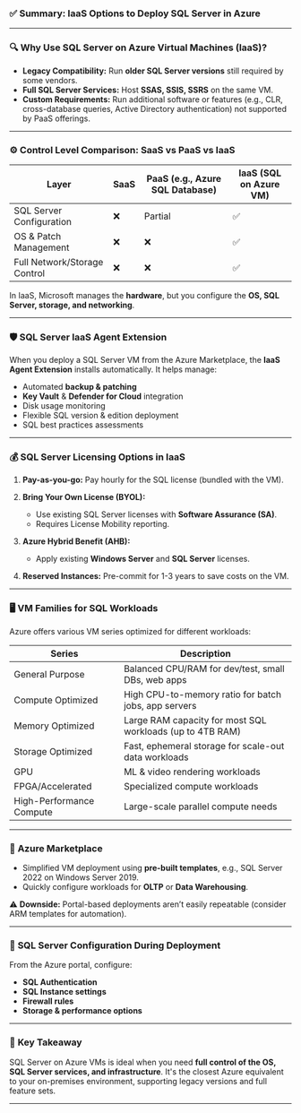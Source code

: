 ### ✅ **Summary: IaaS Options to Deploy SQL Server in Azure**

---

### 🔍 **Why Use SQL Server on Azure Virtual Machines (IaaS)?**

- **Legacy Compatibility:** Run **older SQL Server versions** still required by some vendors.
- **Full SQL Server Services:** Host **SSAS, SSIS, SSRS** on the same VM.
- **Custom Requirements:** Run additional software or features (e.g., CLR, cross-database queries, Active Directory authentication) not supported by PaaS offerings.

---

### ⚙️ **Control Level Comparison: SaaS vs PaaS vs IaaS**

| Layer                        | SaaS | PaaS (e.g., Azure SQL Database) | IaaS (SQL on Azure VM) |
| ---------------------------- | ---- | ------------------------------- | ---------------------- |
| SQL Server Configuration     | ❌   | Partial                         | ✅                     |
| OS & Patch Management        | ❌   | ❌                              | ✅                     |
| Full Network/Storage Control | ❌   | ❌                              | ✅                     |

In IaaS, Microsoft manages the **hardware**, but you configure the **OS, SQL Server, storage, and networking**.

---

### 🛡️ **SQL Server IaaS Agent Extension**

When you deploy a SQL Server VM from the Azure Marketplace, the **IaaS Agent Extension** installs automatically. It helps manage:

- Automated **backup & patching**
- **Key Vault** & **Defender for Cloud** integration
- Disk usage monitoring
- Flexible SQL version & edition deployment
- SQL best practices assessments

---

### 💰 **SQL Server Licensing Options in IaaS**

1. **Pay-as-you-go:** Pay hourly for the SQL license (bundled with the VM).
2. **Bring Your Own License (BYOL):**

   - Use existing SQL Server licenses with **Software Assurance (SA)**.
   - Requires License Mobility reporting.

3. **Azure Hybrid Benefit (AHB):**

   - Apply existing **Windows Server** and **SQL Server** licenses.

4. **Reserved Instances:** Pre-commit for 1-3 years to save costs on the VM.

---

### 🖥️ **VM Families for SQL Workloads**

Azure offers various VM series optimized for different workloads:

| Series                   | Description                                               |
| ------------------------ | --------------------------------------------------------- |
| General Purpose          | Balanced CPU/RAM for dev/test, small DBs, web apps        |
| Compute Optimized        | High CPU-to-memory ratio for batch jobs, app servers      |
| Memory Optimized         | Large RAM capacity for most SQL workloads (up to 4TB RAM) |
| Storage Optimized        | Fast, ephemeral storage for scale-out data workloads      |
| GPU                      | ML & video rendering workloads                            |
| FPGA/Accelerated         | Specialized compute workloads                             |
| High-Performance Compute | Large-scale parallel compute needs                        |

---

### 🛒 **Azure Marketplace**

- Simplified VM deployment using **pre-built templates**, e.g., SQL Server 2022 on Windows Server 2019.
- Quickly configure workloads for **OLTP** or **Data Warehousing**.

⚠️ **Downside:** Portal-based deployments aren’t easily repeatable (consider ARM templates for automation).

---

### 🔐 **SQL Server Configuration During Deployment**

From the Azure portal, configure:

- **SQL Authentication**
- **SQL Instance settings**
- **Firewall rules**
- **Storage & performance options**

---

### 🎯 **Key Takeaway**

SQL Server on Azure VMs is ideal when you need **full control of the OS, SQL Server services, and infrastructure**. It's the closest Azure equivalent to your on-premises environment, supporting legacy versions and full feature sets.

---

